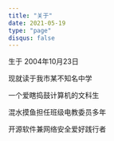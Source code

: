 ```yaml
---
title: "关于"
date: 2021-05-19
type: "page"
disqus: false
---
```


生于 2004年10月23日

现就读于我市某不知名中学

一个爱瞎捣鼓计算机的文科生

混水摸鱼担任班级电教委员多年

开源软件兼网络安全爱好践行者
